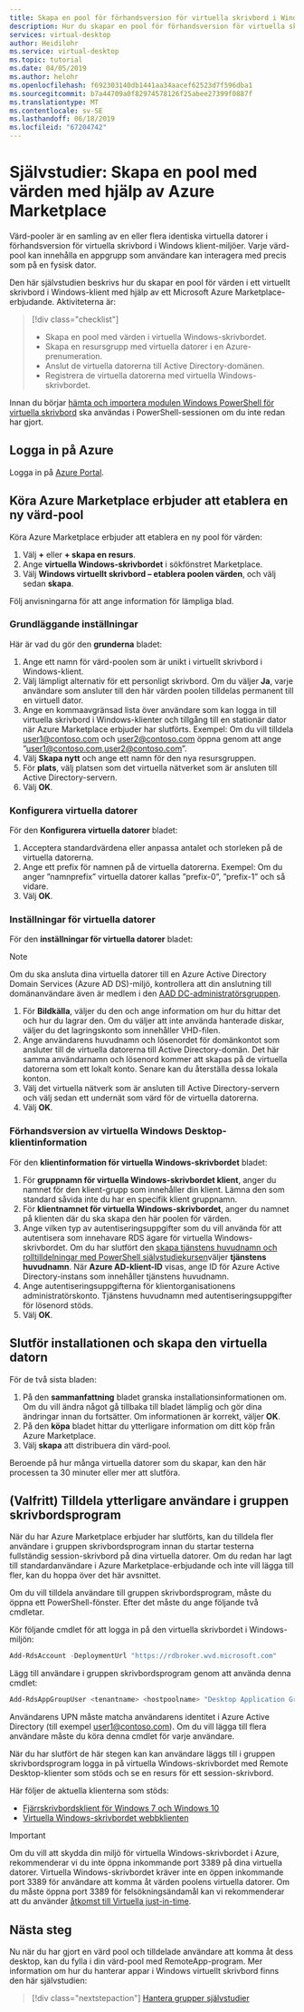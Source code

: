 ```yaml
---
title: Skapa en pool för förhandsversion för virtuella skrivbord i Windows-värd med hjälp av Azure Marketplace – Azure
description: Hur du skapar en pool för förhandsversion för virtuella skrivbord i Windows-värd med hjälp av Azure Marketplace.
services: virtual-desktop
author: Heidilohr
ms.service: virtual-desktop
ms.topic: tutorial
ms.date: 04/05/2019
ms.author: helohr
ms.openlocfilehash: f692303140db1441aa34aacef62523d7f596dba1
ms.sourcegitcommit: b7a44709a0f82974578126f25abee27399f0887f
ms.translationtype: MT
ms.contentlocale: sv-SE
ms.lasthandoff: 06/18/2019
ms.locfileid: "67204742"
---
```

# <a name="tutorial-create-a-host-pool-by-using-the-azure-marketplace"></a>Självstudier: Skapa en pool med värden med hjälp av Azure Marketplace

Värd-pooler är en samling av en eller flera identiska virtuella datorer i förhandsversion för virtuella skrivbord i Windows klient-miljöer. Varje värd-pool kan innehålla en appgrupp som användare kan interagera med precis som på en fysisk dator.

Den här självstudien beskrivs hur du skapar en pool för värden i ett virtuellt skrivbord i Windows-klient med hjälp av ett Microsoft Azure Marketplace-erbjudande. Aktiviteterna är:

> [!div class="checklist"]
> * Skapa en pool med värden i virtuella Windows-skrivbordet.
> * Skapa en resursgrupp med virtuella datorer i en Azure-prenumeration.
> * Anslut de virtuella datorerna till Active Directory-domänen.
> * Registrera de virtuella datorerna med virtuella Windows-skrivbordet.

Innan du börjar [hämta och importera modulen Windows PowerShell för virtuella skrivbord](https://docs.microsoft.com/powershell/windows-virtual-desktop/overview) ska användas i PowerShell-sessionen om du inte redan har gjort.

## <a name="sign-in-to-azure"></a>Logga in på Azure

Logga in på [Azure Portal](https://portal.azure.com).

## <a name="run-the-azure-marketplace-offering-to-provision-a-new-host-pool"></a>Köra Azure Marketplace erbjuder att etablera en ny värd-pool

Köra Azure Marketplace erbjuder att etablera en ny pool för värden:

1. Välj **+** eller **+ skapa en resurs**.
2. Ange **virtuella Windows-skrivbordet** i sökfönstret Marketplace.
3. Välj **Windows virtuellt skrivbord – etablera poolen värden**, och välj sedan **skapa**.

Följ anvisningarna för att ange information för lämpliga blad.

### <a name="basics"></a>Grundläggande inställningar

Här är vad du gör den **grunderna** bladet:

1. Ange ett namn för värd-poolen som är unikt i virtuellt skrivbord i Windows-klient.
2. Välj lämpligt alternativ för ett personligt skrivbord. Om du väljer **Ja**, varje användare som ansluter till den här värden poolen tilldelas permanent till en virtuell dator.
3. Ange en kommaavgränsad lista över användare som kan logga in till virtuella skrivbord i Windows-klienter och tillgång till en stationär dator när Azure Marketplace erbjuder har slutförts. Exempel: Om du vill tilldela user1@contoso.com och user2@contoso.com öppna genom att ange ”user1@contoso.com,user2@contoso.com”.
4. Välj **Skapa nytt** och ange ett namn för den nya resursgruppen.
5. För **plats**, välj platsen som det virtuella nätverket som är ansluten till Active Directory-servern.
6. Välj **OK**.

### <a name="configure-virtual-machines"></a>Konfigurera virtuella datorer

För den **Konfigurera virtuella datorer** bladet:

1. Acceptera standardvärdena eller anpassa antalet och storleken på de virtuella datorerna.
2. Ange ett prefix för namnen på de virtuella datorerna. Exempel: Om du anger ”namnprefix” virtuella datorer kallas ”prefix-0”, ”prefix-1” och så vidare.
3. Välj **OK**.

### <a name="virtual-machine-settings"></a>Inställningar för virtuella datorer

För den **inställningar för virtuella datorer** bladet:

>[!NOTE]
> Om du ska ansluta dina virtuella datorer till en Azure Active Directory Domain Services (Azure AD DS)-miljö, kontrollera att din anslutning till domänanvändare även är medlem i den [AAD DC-administratörsgruppen](https://docs.microsoft.com/azure/active-directory-domain-services/active-directory-ds-getting-started-admingroup#task-3-configure-administrative-group).

1. För **Bildkälla**, väljer du den och ange information om hur du hittar det och hur du lagrar den. Om du väljer att inte använda hanterade diskar, väljer du det lagringskonto som innehåller VHD-filen.
2. Ange användarens huvudnamn och lösenordet för domänkontot som ansluter till de virtuella datorerna till Active Directory-domän. Det här samma användarnamn och lösenord kommer att skapas på de virtuella datorerna som ett lokalt konto. Senare kan du återställa dessa lokala konton.
3. Välj det virtuella nätverk som är ansluten till Active Directory-servern och välj sedan ett undernät som värd för de virtuella datorerna.
4. Välj **OK**.

### <a name="windows-virtual-desktop-preview-tenant-information"></a>Förhandsversion av virtuella Windows Desktop-klientinformation

För den **klientinformation för virtuella Windows-skrivbordet** bladet:

1. För **gruppnamn för virtuella Windows-skrivbordet klient**, anger du namnet för den klient-grupp som innehåller din klient. Lämna den som standard såvida inte du har en specifik klient gruppnamn.
2. För **klientnamnet för virtuella Windows-skrivbordet**, anger du namnet på klienten där du ska skapa den här poolen för värden.
3. Ange vilken typ av autentiseringsuppgifter som du vill använda för att autentisera som innehavare RDS ägare för virtuella Windows-skrivbordet. Om du har slutfört den [skapa tjänstens huvudnamn och rolltilldelningar med PowerShell självstudiekursen](./create-service-principal-role-powershell.md)väljer **tjänstens huvudnamn**. När **Azure AD-klient-ID** visas, ange ID för Azure Active Directory-instans som innehåller tjänstens huvudnamn.
4. Ange autentiseringsuppgifterna för klientorganisationens administratörskonto. Tjänstens huvudnamn med autentiseringsuppgifter för lösenord stöds.
5. Välj **OK**.

## <a name="complete-setup-and-create-the-virtual-machine"></a>Slutför installationen och skapa den virtuella datorn

För de två sista bladen:

1. På den **sammanfattning** bladet granska installationsinformationen om. Om du vill ändra något gå tillbaka till bladet lämplig och gör dina ändringar innan du fortsätter. Om informationen är korrekt, väljer **OK**.
2. På den **köpa** bladet hittar du ytterligare information om ditt köp från Azure Marketplace.
3. Välj **skapa** att distribuera din värd-pool.

Beroende på hur många virtuella datorer som du skapar, kan den här processen ta 30 minuter eller mer att slutföra.

## <a name="optional-assign-additional-users-to-the-desktop-application-group"></a>(Valfritt) Tilldela ytterligare användare i gruppen skrivbordsprogram

När du har Azure Marketplace erbjuder har slutförts, kan du tilldela fler användare i gruppen skrivbordsprogram innan du startar testerna fullständig session-skrivbord på dina virtuella datorer. Om du redan har lagt till standardanvändare i Azure Marketplace-erbjudande och inte vill lägga till fler, kan du hoppa över det här avsnittet.

Om du vill tilldela användare till gruppen skrivbordsprogram, måste du öppna ett PowerShell-fönster. Efter det måste du ange följande två cmdletar.

Kör följande cmdlet för att logga in på den virtuella skrivbordet i Windows-miljön:

```powershell
Add-RdsAccount -DeploymentUrl "https://rdbroker.wvd.microsoft.com"
```

Lägg till användare i gruppen skrivbordsprogram genom att använda denna cmdlet:

```powershell
Add-RdsAppGroupUser <tenantname> <hostpoolname> "Desktop Application Group" -UserPrincipalName <userupn>
```

Användarens UPN måste matcha användarens identitet i Azure Active Directory (till exempel user1@contoso.com). Om du vill lägga till flera användare måste du köra denna cmdlet för varje användare.

När du har slutfört de här stegen kan kan användare läggs till i gruppen skrivbordsprogram logga in på virtuella Windows-skrivbordet med Remote Desktop-klienter som stöds och se en resurs för ett session-skrivbord.

Här följer de aktuella klienterna som stöds:

- [Fjärrskrivbordsklient för Windows 7 och Windows 10](connect-windows-7-and-10.md)
- [Virtuella Windows-skrivbordet webbklienten](connect-web.md)

>[!IMPORTANT]
>Om du vill att skydda din miljö för virtuella Windows-skrivbordet i Azure, rekommenderar vi du inte öppna inkommande port 3389 på dina virtuella datorer. Virtuella Windows-skrivbordet kräver inte en öppen inkommande port 3389 för användare att komma åt värden poolens virtuella datorer. Om du måste öppna port 3389 för felsökningsändamål kan vi rekommenderar att du använder [åtkomst till Virtuella just-in-time](https://docs.microsoft.com/azure/security-center/security-center-just-in-time).

## <a name="next-steps"></a>Nästa steg

Nu när du har gjort en värd pool och tilldelade användare att komma åt dess desktop, kan du fylla i din värd-pool med RemoteApp-program. Mer information om hur du hanterar appar i Windows virtuellt skrivbord finns den här självstudien:

> [!div class="nextstepaction"]
> [Hantera grupper självstudier](./manage-app-groups.md)
